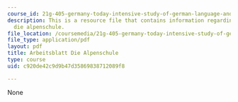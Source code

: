 ```yaml
---
course_id: 21g-405-germany-today-intensive-study-of-german-language-and-culture-january-iap-2011
description: This is a resource file that contains information regarding arbeitsblatt
  die alpenschule.
file_location: /coursemedia/21g-405-germany-today-intensive-study-of-german-language-and-culture-january-iap-2011/c920de42c9d9b47d35869838712089f8_MIT21G_405IAP11_abt_alpen.pdf
file_type: application/pdf
layout: pdf
title: Arbeitsblatt Die Alpenschule
type: course
uid: c920de42c9d9b47d35869838712089f8

---
```

None